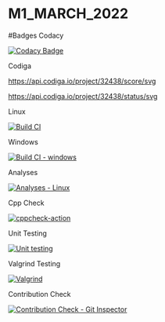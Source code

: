 # M1_MARCH_2022
#Badges
Codacy

[![Codacy Badge](https://app.codacy.com/project/badge/Grade/190b6321a516411c8a4cd108bdeb2130)](https://www.codacy.com/gh/VIJAYAVARSHINI/M1_DATE_DAY/dashboard?utm_source=github.com&amp;utm_medium=referral&amp;utm_content=VIJAYAVARSHINI/M1_DATE_DAY&amp;utm_campaign=Badge_Grade)

Codiga

https://api.codiga.io/project/32438/score/svg 

https://api.codiga.io/project/32438/status/svg

Linux

[![Build CI](https://github.com/VIJAYAVARSHINI/M1_MARCH_2022/actions/workflows/c-cpp.yml/badge.svg)](https://github.com/VIJAYAVARSHINI/M1_MARCH_2022/actions/workflows/c-cpp.yml)

Windows

[![Build CI - windows](https://github.com/VIJAYAVARSHINI/M1_MARCH_2022/actions/workflows/c-develop.yml/badge.svg)](https://github.com/VIJAYAVARSHINI/M1_MARCH_2022/actions/workflows/c-develop.yml)

Analyses

[![Analyses - Linux](https://github.com/VIJAYAVARSHINI/M1_DATE_DAY/actions/workflows/analyses.yml/badge.svg)](https://github.com/VIJAYAVARSHINI/M1_DATE_DAY/actions/workflows/analyses.yml)

Cpp Check

[![cppcheck-action](https://github.com/VIJAYAVARSHINI/M1_DATE_DAY/actions/workflows/cppchk.yml/badge.svg)](https://github.com/VIJAYAVARSHINI/M1_DATE_DAY/actions/workflows/cppchk.yml)

Unit Testing

[![Unit testing](https://github.com/VIJAYAVARSHINI/M1_DATE_DAY/actions/workflows/unit_test.yml/badge.svg)](https://github.com/VIJAYAVARSHINI/M1_DATE_DAY/actions/workflows/unit_test.yml)

Valgrind Testing

[![Valgrind](https://github.com/VIJAYAVARSHINI/M1_DATE_DAY/actions/workflows/valgrind.yml/badge.svg)](https://github.com/VIJAYAVARSHINI/M1_DATE_DAY/actions/workflows/valgrind.yml)

Contribution Check

[![Contribution Check - Git Inspector](https://github.com/VIJAYAVARSHINI/M1_DATE_DAY/actions/workflows/contribute.yml/badge.svg)](https://github.com/VIJAYAVARSHINI/M1_DATE_DAY/actions/workflows/contribute.yml)
